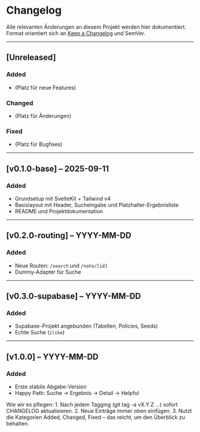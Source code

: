 # Changelog

Alle relevanten Änderungen an diesem Projekt werden hier dokumentiert.  
Format orientiert sich an [Keep a Changelog](https://keepachangelog.com/de/1.0.0/) und SemVer.

---

## [Unreleased]
### Added
- (Platz für neue Features)

### Changed
- (Platz für Änderungen)

### Fixed
- (Platz für Bugfixes)

---

## [v0.1.0-base] – 2025-09-11
### Added
- Grundsetup mit SvelteKit + Tailwind v4
- Basislayout mit Header, Sucheingabe und Platzhalter-Ergebnisliste
- README und Projektdokumentation

---

## [v0.2.0-routing] – YYYY-MM-DD
### Added
- Neue Routen: `/search` und `/note/[id]`
- Dummy-Adapter für Suche

---

## [v0.3.0-supabase] – YYYY-MM-DD
### Added
- Supabase-Projekt angebunden (Tabellen, Policies, Seeds)
- Echte Suche (`ilike`)

---

## [v1.0.0] – YYYY-MM-DD
### Added
- Erste stabile Abgabe-Version
- Happy Path: Suche → Ergebnis → Detail → Helpful

Wie wir es pflegen:
	1.	Nach jedem Tagging (git tag -a vX.Y.Z …) sofort CHANGELOG aktualisieren.
	2.	Neue Einträge immer oben einfügen.
	3.	Nutzt die Kategorien Added, Changed, Fixed – das reicht, um den Überblick zu behalten.
